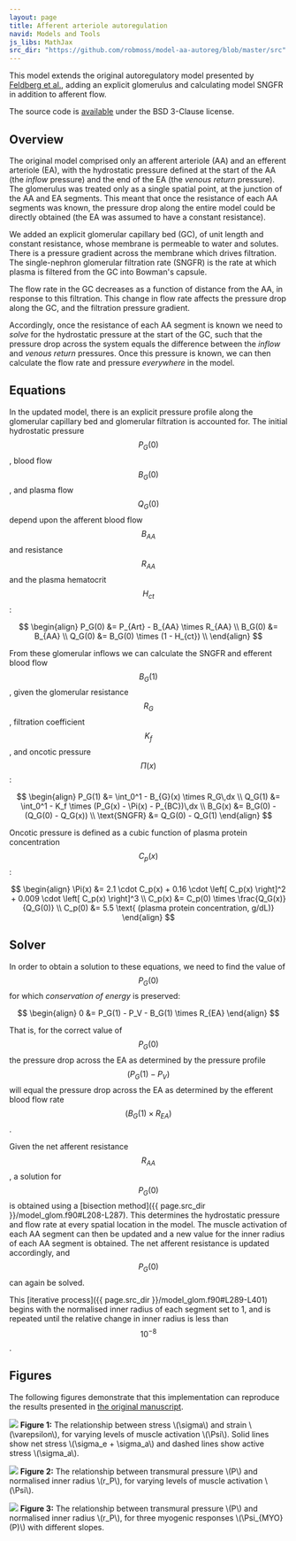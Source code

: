 ```yaml
---
layout: page
title: Afferent arteriole autoregulation
navid: Models and Tools
js_libs: MathJax
src_dir: "https://github.com/robmoss/model-aa-autoreg/blob/master/src"
---
```


This model extends the original autoregulatory model presented by
[Feldberg et al.](http://www.ncbi.nlm.nih.gov/pubmed/7485545), adding an
explicit glomerulus and calculating model SNGFR in addition to afferent flow.

The source code is  [available](https://github.com/robmoss/model-aa-autoreg)
under the BSD 3-Clause license.

## Overview

The original model comprised only an afferent arteriole (AA) and an efferent
arteriole (EA), with the hydrostatic pressure defined at the start of the AA
(the *inflow* pressure) and the end of the EA (the *venous return* pressure).
The glomerulus was treated only as a single spatial point, at the junction of
the AA and EA segments.
This meant that once the resistance of each AA segments was known, the
pressure drop along the entire model could be directly obtained (the EA was
assumed to have a constant resistance).

We added an explicit glomerular capillary bed (GC), of unit length and
constant resistance, whose membrane is permeable to water and solutes.
There is a pressure gradient across the membrane which drives filtration.
The single-nephron glomerular filtration rate (SNGFR) is the rate at which
plasma is filtered from the GC into Bowman's capsule.

The flow rate in the GC decreases as a function of distance from the AA, in
response to this filtration.
This change in flow rate affects the pressure drop along the GC, and the
filtration pressure gradient.

Accordingly, once the resistance of each AA segment is known we need to
*solve* for the hydrostatic pressure at the start of the GC, such that the
pressure drop across the system equals the difference between the *inflow*
and *venous return* pressures.
Once this pressure is known, we can then calculate the flow rate and pressure
*everywhere* in the model.

## Equations

In the updated model, there is an explicit pressure profile along the
glomerular capillary bed and glomerular filtration is accounted for.
The initial hydrostatic pressure $$P_G(0)$$, blood flow $$B_G(0)$$, and plasma
flow $$Q_G(0)$$ depend upon the afferent blood flow $$B_{AA}$$ and resistance
$$R_{AA}$$ and the plasma hematocrit $$H_{ct}$$:

$$
  \begin{align}
  P_G(0) &= P_{Art} - B_{AA} \times R_{AA} \\
  B_G(0) &= B_{AA} \\
  Q_G(0) &= B_G(0) \times (1 - H_{ct}) \\
  \end{align}
$$

From these glomerular inflows we can calculate the SNGFR and efferent blood
flow $$B_G(1)$$, given the glomerular resistance $$R_G$$, filtration
coefficient $$K_f$$, and oncotic pressure $$\Pi(x)$$:

$$
  \begin{align}
  P_G(1) &= \int_0^1 - B_{G}(x) \times R_G\,dx \\
  Q_G(1) &= \int_0^1 - K_f \times (P_G(x) - \Pi(x) - P_{BC})\,dx \\
  B_G(x) &= B_G(0) - (Q_G(0) - Q_G(x)) \\
  \text{SNGFR} &= Q_G(0) - Q_G(1)
  \end{align}
$$

Oncotic pressure is defined as a cubic function of plasma protein
concentration $$C_p(x)$$:

$$
  \begin{align}
  \Pi(x) &= 2.1 \cdot C_p(x) + 0.16 \cdot \left[ C_p(x) \right]^2
    + 0.009 \cdot \left[ C_p(x) \right]^3 \\
  C_p(x) &= C_p(0) \times \frac{Q_G(x)}{Q_G(0)} \\
  C_p(0) &= 5.5 \text{ (plasma protein concentration, g/dL)}
  \end{align}
$$

## Solver

In order to obtain a solution to these equations, we need to find the value of
$$P_G(0)$$ for which *conservation of energy* is preserved:

$$
  \begin{align}
  0 &= P_G(1) - P_V - B_G(1) \times R_{EA}
  \end{align}
$$

That is, for the correct value of $$P_G(0)$$ the pressure drop across the EA
as determined by the pressure profile $$(P_G(1) - P_V)$$ will equal the pressure
drop across the EA as determined by the efferent blood flow rate
$$(B_G(1) \times R_{EA})$$.

Given the net afferent resistance $$R_{AA}$$, a solution for $$P_G(0)$$ is
obtained using a
[bisection method]({{ page.src_dir }}/model_glom.f90#L208-L287).
This determines the hydrostatic pressure and flow rate at every spatial
location in the model.
The muscle activation of each AA segment can then be updated and a new value
for the inner radius of each AA segment is obtained.
The net afferent resistance is updated accordingly, and $$P_G(0)$$ can again
be solved.

This [iterative process]({{ page.src_dir }}/model_glom.f90#L289-L401) begins
with the normalised inner radius of each segment set to 1, and is repeated
until the relative change in inner radius is less than $$10^{-8}$$.

## Figures

The following figures demonstrate that this implementation can reproduce the
results presented in [the original
manuscript](http://www.ncbi.nlm.nih.gov/pubmed/7485545).

<p class="img">
  <img src="stress_strain.png" />
  <strong>Figure 1:</strong> The relationship between stress \(\sigma\) and
  strain \(\varepsilon\), for varying levels of muscle activation \(\Psi\).
  Solid lines show net stress \(\sigma_e + \sigma_a\) and dashed lines show
  active stress \(\sigma_a\).
</p>

<p class="img">
  <img src="pressure.png" />
  <strong>Figure 2:</strong> The relationship between transmural pressure
  \(P\) and normalised inner radius \(r_P\), for varying levels of muscle
  activation \(\Psi\).
</p>

<p class="img">
  <img src="radius.png" />
  <strong>Figure 3:</strong> The relationship between transmural pressure
  \(P\) and normalised inner radius \(r_P\), for three myogenic responses
  \(\Psi_{MYO}(P)\) with different slopes.
</p>
